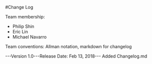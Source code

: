 #Change Log

Team membership:
- Philip Shin
- Eric Lin
- Michael Navarro

Team conventions: Allman notation, markdown for changelog

---Version 1.0---Release Date: Feb 13, 2018---
Added Changelog.md